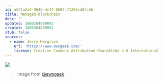 ```yaml
---
id: a571a2a4-9645-4c47-869f-71395cd8fc0b
title: Managed-blockchain
desc: ''
updated: 1600364869992
created: 1600364869992
stub: false
sources:
  - name: Jerry Hargrove
    url: 'https://www.awsgeek.com/'
    license: Creative Commons Attribution-ShareAlike 4.0 International License
---
```

![](/assets/images/Amazon-Managed-Blockchain_en.jpg)
> Image from [@awsgeek](https://www.awsgeek.com/Amazon-Managed-Blockchain/)
